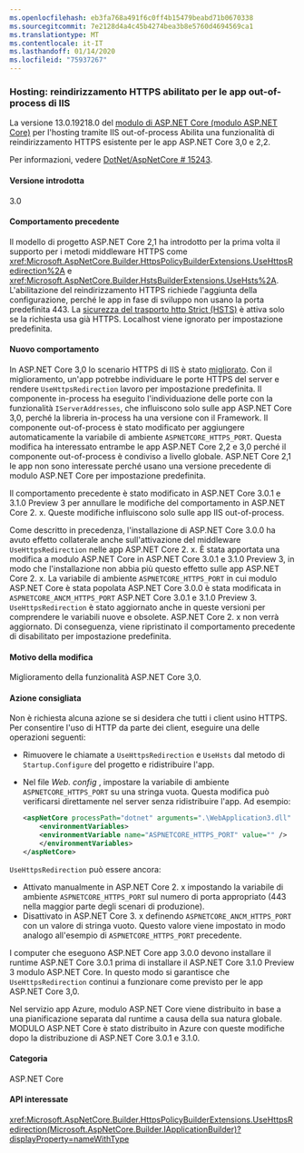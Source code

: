 ```yaml
---
ms.openlocfilehash: eb3fa768a491f6c0ff4b15479beabd71b0670338
ms.sourcegitcommit: 7e2128d4a4c45b4274bea3b8e5760d4694569ca1
ms.translationtype: MT
ms.contentlocale: it-IT
ms.lasthandoff: 01/14/2020
ms.locfileid: "75937267"
---
```

### <a name="hosting-https-redirection-enabled-for-iis-out-of-process-apps"></a>Hosting: reindirizzamento HTTPS abilitato per le app out-of-process di IIS

La versione 13.0.19218.0 del [modulo di ASP.NET Core (modulo ASP.NET Core)](/aspnet/core/host-and-deploy/aspnet-core-module) per l'hosting tramite IIS out-of-process Abilita una funzionalità di reindirizzamento HTTPS esistente per le app ASP.NET Core 3,0 e 2,2.

Per informazioni, vedere [DotNet/AspNetCore # 15243](https://github.com/dotnet/AspNetCore/issues/15243).

#### <a name="version-introduced"></a>Versione introdotta

3.0

#### <a name="old-behavior"></a>Comportamento precedente

Il modello di progetto ASP.NET Core 2,1 ha introdotto per la prima volta il supporto per i metodi middleware HTTPS come <xref:Microsoft.AspNetCore.Builder.HttpsPolicyBuilderExtensions.UseHttpsRedirection%2A> e <xref:Microsoft.AspNetCore.Builder.HstsBuilderExtensions.UseHsts%2A>. L'abilitazione del reindirizzamento HTTPS richiede l'aggiunta della configurazione, perché le app in fase di sviluppo non usano la porta predefinita 443. La [sicurezza del trasporto http Strict (HSTS)](https://cheatsheetseries.owasp.org/cheatsheets/HTTP_Strict_Transport_Security_Cheat_Sheet.html) è attiva solo se la richiesta usa già HTTPS. Localhost viene ignorato per impostazione predefinita.

#### <a name="new-behavior"></a>Nuovo comportamento

In ASP.NET Core 3,0 lo scenario HTTPS di IIS è stato [migliorato](https://github.com/dotnet/AspNetCore/pull/4685). Con il miglioramento, un'app potrebbe individuare le porte HTTPS del server e rendere `UseHttpsRedirection` lavoro per impostazione predefinita. Il componente in-process ha eseguito l'individuazione delle porte con la funzionalità `IServerAddresses`, che influiscono solo sulle app ASP.NET Core 3,0, perché la libreria in-process ha una versione con il Framework. Il componente out-of-process è stato modificato per aggiungere automaticamente la variabile di ambiente `ASPNETCORE_HTTPS_PORT`. Questa modifica ha interessato entrambe le app ASP.NET Core 2,2 e 3,0 perché il componente out-of-process è condiviso a livello globale. ASP.NET Core 2,1 le app non sono interessate perché usano una versione precedente di modulo ASP.NET Core per impostazione predefinita.

Il comportamento precedente è stato modificato in ASP.NET Core 3.0.1 e 3.1.0 Preview 3 per annullare le modifiche del comportamento in ASP.NET Core 2. x. Queste modifiche influiscono solo sulle app IIS out-of-process.

Come descritto in precedenza, l'installazione di ASP.NET Core 3.0.0 ha avuto effetto collaterale anche sull'attivazione del middleware `UseHttpsRedirection` nelle app ASP.NET Core 2. x. È stata apportata una modifica a modulo ASP.NET Core in ASP.NET Core 3.0.1 e 3.1.0 Preview 3, in modo che l'installazione non abbia più questo effetto sulle app ASP.NET Core 2. x. La variabile di ambiente `ASPNETCORE_HTTPS_PORT` in cui modulo ASP.NET Core è stata popolata ASP.NET Core 3.0.0 è stata modificata in `ASPNETCORE_ANCM_HTTPS_PORT` ASP.NET Core 3.0.1 e 3.1.0 Preview 3. `UseHttpsRedirection` è stato aggiornato anche in queste versioni per comprendere le variabili nuove e obsolete. ASP.NET Core 2. x non verrà aggiornato. Di conseguenza, viene ripristinato il comportamento precedente di disabilitato per impostazione predefinita.

#### <a name="reason-for-change"></a>Motivo della modifica

Miglioramento della funzionalità ASP.NET Core 3,0.

#### <a name="recommended-action"></a>Azione consigliata

Non è richiesta alcuna azione se si desidera che tutti i client usino HTTPS. Per consentire l'uso di HTTP da parte dei client, eseguire una delle operazioni seguenti:

* Rimuovere le chiamate a `UseHttpsRedirection` e `UseHsts` dal metodo di `Startup.Configure` del progetto e ridistribuire l'app.
* Nel file *Web. config* , impostare la variabile di ambiente `ASPNETCORE_HTTPS_PORT` su una stringa vuota. Questa modifica può verificarsi direttamente nel server senza ridistribuire l'app. Ad esempio:

    ```xml
    <aspNetCore processPath="dotnet" arguments=".\WebApplication3.dll" stdoutLogEnabled="false" stdoutLogFile="\\?\%home%\LogFiles\stdout" >
        <environmentVariables>
        <environmentVariable name="ASPNETCORE_HTTPS_PORT" value="" />
        </environmentVariables>
    </aspNetCore>
    ```

`UseHttpsRedirection` può essere ancora:

* Attivato manualmente in ASP.NET Core 2. x impostando la variabile di ambiente `ASPNETCORE_HTTPS_PORT` sul numero di porta appropriato (443 nella maggior parte degli scenari di produzione).
* Disattivato in ASP.NET Core 3. x definendo `ASPNETCORE_ANCM_HTTPS_PORT` con un valore di stringa vuoto. Questo valore viene impostato in modo analogo all'esempio di `ASPNETCORE_HTTPS_PORT` precedente.

I computer che eseguono ASP.NET Core app 3.0.0 devono installare il runtime ASP.NET Core 3.0.1 prima di installare il ASP.NET Core 3.1.0 Preview 3 modulo ASP.NET Core. In questo modo si garantisce che `UseHttpsRedirection` continui a funzionare come previsto per le app ASP.NET Core 3,0.

Nel servizio app Azure, modulo ASP.NET Core viene distribuito in base a una pianificazione separata dal runtime a causa della sua natura globale. MODULO ASP.NET Core è stato distribuito in Azure con queste modifiche dopo la distribuzione di ASP.NET Core 3.0.1 e 3.1.0.

#### <a name="category"></a>Categoria

ASP.NET Core

#### <a name="affected-apis"></a>API interessate

<xref:Microsoft.AspNetCore.Builder.HttpsPolicyBuilderExtensions.UseHttpsRedirection(Microsoft.AspNetCore.Builder.IApplicationBuilder)?displayProperty=nameWithType>

<!-- 

#### Affected APIs

`M:Microsoft.AspNetCore.Builder.HttpsPolicyBuilderExtensions.UseHttpsRedirection(Microsoft.AspNetCore.Builder.IApplicationBuilder)`

-->
